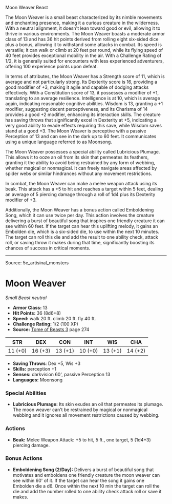 <MonsterName/>Moon Weaver</MonsterName>
<CreatureType/>Beast</CreatureType>

<summary>The Moon Weaver is a small beast characterized by its nimble movements and enchanting presence, making it a curious creature in the wilderness. With a neutral alignment, it doesn't lean toward good or evil, allowing it to thrive in various environments. The Moon Weaver boasts a moderate armor class of 13 and has 36 hit points derived from rolling eight six-sided dice plus a bonus, allowing it to withstand some attacks in combat. Its speed is versatile; it can walk or climb at 20 feet per round, while its flying speed of 40 feet provides exceptional mobility in the air. With a Challenge Rating of 1/2, it is generally suited for encounters with less experienced adventurers, offering 100 experience points upon defeat. </summary>

<detail>

In terms of attributes, the Moon Weaver has a Strength score of 11, which is average and not particularly strong. Its Dexterity score is 16, providing a good modifier of +3, making it agile and capable of dodging attacks effectively. With a Constitution score of 13, it possesses a modifier of +1, translating to an average resilience. Intelligence is at 10, which is average again, indicating reasonable cognitive abilities. Wisdom is 13, granting a +1 modifier, suggesting decent perceptiveness, and its Charisma of 14 provides a good +2 modifier, enhancing its interaction skills. The creature has saving throws that significantly excel in Dexterity at +5, indicating a very good ability to evade effects requiring this save, while Wisdom saves stand at a good +3. The Moon Weaver is perceptive with a passive Perception of 13 and can see in the dark up to 60 feet. It communicates using a unique language referred to as Moonsong.

The Moon Weaver possesses a special ability called Lubricious Plumage. This allows it to ooze an oil from its skin that permeates its feathers, granting it the ability to avoid being restrained by any form of webbing, whether magical or nonmagical. It can freely navigate areas affected by spider webs or similar hindrances without any movement restrictions.

In combat, the Moon Weaver can make a melee weapon attack using its beak. This attack has a +5 to hit and reaches a target within 5 feet, dealing an average of 5 piercing damage through a roll of 1d4 plus its Dexterity modifier of +3.

Additionally, the Moon Weaver has a bonus action called Emboldening Song, which it can use twice per day. This action involves the creature delivering a burst of beautiful song that inspires one friendly creature it can see within 60 feet. If the target can hear this uplifting melody, it gains an Embolden die, which is a six-sided die, to use within the next 10 minutes. The target can roll this die and add the result to one ability check, attack roll, or saving throw it makes during that time, significantly boosting its chances of success in critical moments.</detail>



---

Source: 5e_artisinal_monsters

# Moon Weaver

*Small* *Beast* *neutral*

- **Armor Class:** 13
- **Hit Points:** 36 (8d6+8)
- **Speed:** walk 20 ft. climb 20 ft. fly 40 ft.
- **Challenge Rating:** 1/2 (100 XP)
- **Source:** [Tome of Beasts 3](https://koboldpress.com/kpstore/product/tome-of-beasts-3-for-5th-edition/) page 274

| STR | DEX | CON | INT | WIS | CHA |
| --- | --- | --- | --- | --- | --- |
| 11 (+0) | 16 (+3) | 13 (+1) | 10 (+0) | 13 (+1) | 14 (+2) |

- **Saving Throws**: Dex +5, Wis +3
- **Skills:** perception +1
- **Senses:** darkvision 60', passive Perception 13
- **Languages:** Moonsong

### Special Abilities

- **Lubricious Plumage:** Its skin exudes an oil that permeates its plumage. The moon weaver can’t be restrained by magical or nonmagical webbing and it ignores all movement restrictions caused by webbing.

### Actions

- **Beak:** Melee Weapon Attack: +5 to hit, 5 ft., one target, 5 (1d4+3) piercing damage.

### Bonus Actions

- **Emboldening Song (2/Day):** Delivers a burst of beautiful song that motivates and emboldens one friendly creature the moon weaver can see within 60' of it. If the target can hear the song it gains one Embolden die a d6. Once within the next 10 min the target can roll the die and add the number rolled to one ability check attack roll or save it makes.




